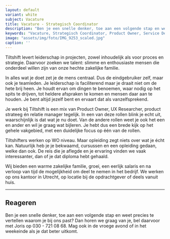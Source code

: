 ```yaml
---
layout: default
variant: white
subject: Vacature
title: Vacature - Strategisch Coordinator
description: "Ben je een snelle denker, toe aan een volgende stap en weet precies te vertellen waarom je bij ons past? Dan horen we graag van je!"
keywords: "Vacature, Strategisch Coordinator, Product Owner, Service Designer, UX Researcher, Product Strateeg, Relatie Manager"
image: "assets/img/foto/IMG_9253_scaled.jpg"
caption: ''
---
```

Tiltshift levert leiderschap in projecten, zowel inhoudelijk als voor proces en strategie. Daarvoor zoeken we talent: slimme en enthousiaste mensen die onderdeel willen zijn van onze hechte zakelijke familie. 

In alles wat je doet zet je de mens centraal. Dus de eindgebruiker zelf, maar ook je teamleden. Je leiderschap is faciliterend maar je draait niet om de hete brij heen. Je houdt ervan om dingen te benoemen, waar nodig op het spits te drijven, tot heldere afspraken te komen en mensen daar aan te houden. Je bent altijd jezelf bent en ervaart dat als vanzelfsprekend.

Je werk bij Tiltshift is een mix van Product Owner, UX Researcher, product strateeg én relatie manager tegelijk. In een van deze rollen blink je echt uit, waarschijnlijk is dat wat je nu doet. Van de andere rollen weet je ook het een en ander en wil je graag wat bijleren. Je hebt dus een brede kijk op het gehele vakgebied, met een duidelijke focus op één van de rollen.

Tiltshifters werken op WO niveau. Maar opleiding zegt niets over wat je écht kan. Natuurlijk heb je je bekwaamd, cursussen en een opleiding gedaan, welke dan ook. De reis die je aflegde en je ervaring vinden we vaak interessanter, dan of je dat diploma hebt gehaald. 

Wij bieden een warme zakelijke familie, groei, een eerlijk salaris en na verloop van tijd de mogelijkheid om deel te nemen in het bedrijf. We werken op ons kantoor in Utrecht, op locatie bij de opdrachtgever of deels vanuit huis. 

---

## Reageren

Ben je een snelle denker, toe aan een volgende stap en weet precies te vertellen waarom je bij ons past? Dan horen we graag van je, bel daarvoor met Joris op 030 - 721 08 68. Mag ook in de vroege avond of in het weekeinde als je dat beter uitkomt.

